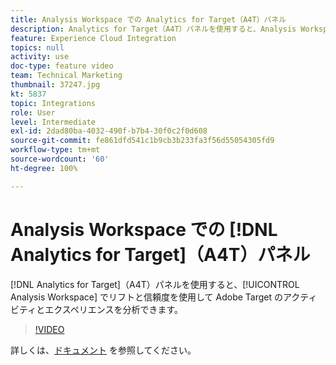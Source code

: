 ```yaml
---
title: Analysis Workspace での Analytics for Target（A4T）パネル
description: Analytics for Target（A4T）パネルを使用すると、Analysis Workspace でリフトと信頼度を使用して Adobe Target のアクティビティとエクスペリエンスを分析できます。
feature: Experience Cloud Integration
topics: null
activity: use
doc-type: feature video
team: Technical Marketing
thumbnail: 37247.jpg
kt: 5837
topic: Integrations
role: User
level: Intermediate
exl-id: 2dad80ba-4032-490f-b7b4-30f0c2f0d608
source-git-commit: fe861dfd541c1b9cb3b233fa3f56d55054305fd9
workflow-type: tm+mt
source-wordcount: '60'
ht-degree: 100%

---
```


# Analysis Workspace での [!DNL Analytics for Target]（A4T）パネル

[!DNL Analytics for Target]（A4T）パネルを使用すると、[!UICONTROL Analysis Workspace] でリフトと信頼度を使用して Adobe Target のアクティビティとエクスペリエンスを分析できます。

>[!VIDEO](https://video.tv.adobe.com/v/326710/?quality=12&learn=on&captions=jpn)

詳しくは、[ドキュメント](https://experienceleague.adobe.com/docs/analytics/analyze/analysis-workspace/panels/a4t-panel.html?lang=ja) を参照してください。
